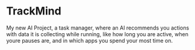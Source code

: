 # TrackMind
My new AI Project, a task manager, where an AI recommends you actions with data it is collecting while running, like how long you are active, when youre pauses are, and in which apps you spend your most time on.

